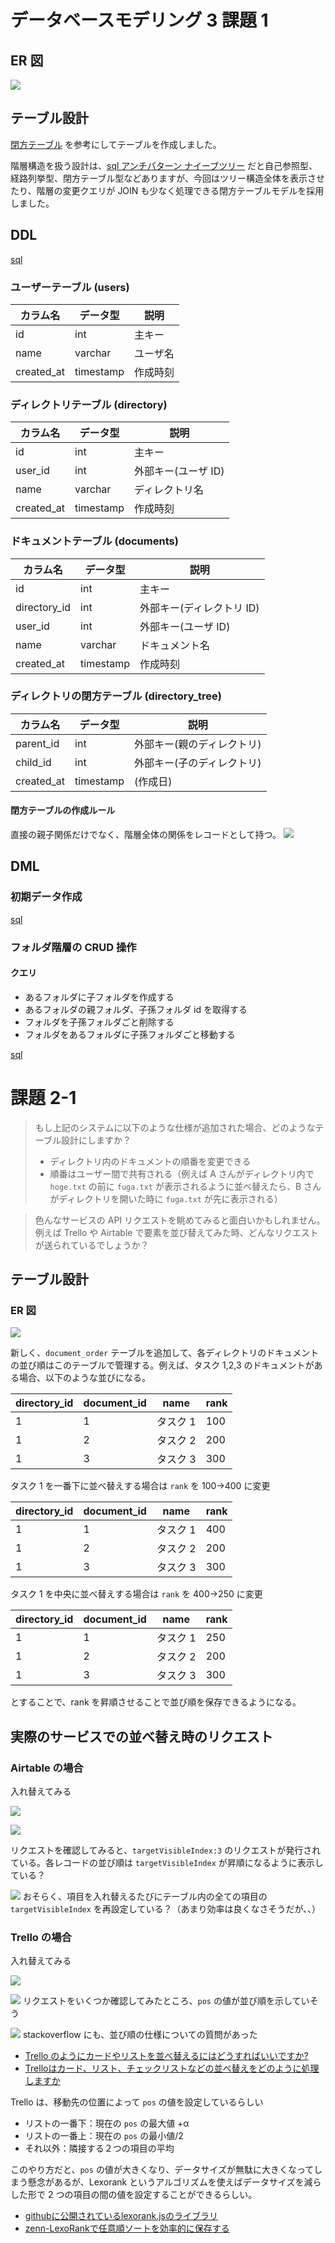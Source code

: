 # データベースモデリング 3 課題 1

## ER 図

![](attachments/Pasted%20image%2020250413135023.png)

## テーブル設計

[閉方テーブル](https://kntmr.hatenablog.com/entry/2020/08/14/080000) を参考にしてテーブルを作成しました。

階層構造を扱う設計は、[sql アンチパターン ナイーブツリー](https://qiita.com/fktnkit/items/57033c10b41b5747dbea) だと自己参照型、経路列挙型、閉方テーブル型などありますが、今回はツリー構造全体を表示させたり、階層の変更クエリが JOIN も少なく処理できる閉方テーブルモデルを採用しました。

## DDL

[sql](https://github.com/kmishima16/praha/blob/feature/db_modeling_3/%E8%AA%B2%E9%A1%8C1/docker-mysql/script/01DDL.sql)

### ユーザーテーブル (users)

| カラム名       | データ型      | 説明   |
| ---------- | --------- | ---- |
| id         | int       | 主キー  |
| name       | varchar   | ユーザ名 |
| created_at | timestamp | 作成時刻 |

### ディレクトリテーブル (directory)

| カラム名   | データ型  | 説明               |
| ---------- | --------- | ------------------ |
| id         | int       | 主キー             |
| user_id    | int       | 外部キー(ユーザ ID) |
| name       | varchar   | ディレクトリ名     |
| created_at | timestamp | 作成時刻           |

### ドキュメントテーブル (documents)

| カラム名     | データ型  | 説明                     |
| ------------ | --------- | ------------------------ |
| id           | int       | 主キー                   |
| directory_id | int       | 外部キー(ディレクトリ ID) |
| user_id      | int       | 外部キー(ユーザ ID)       |
| name         | varchar   | ドキュメント名           |
| created_at   | timestamp | 作成時刻                 |

### ディレクトリの閉方テーブル (directory_tree)

| カラム名   | データ型  | 説明                       |
| ---------- | --------- | -------------------------- |
| parent_id  | int       | 外部キー(親のディレクトリ) |
| child_id   | int       | 外部キー(子のディレクトリ) |
| created_at | timestamp | (作成日)                   |

#### 閉方テーブルの作成ルール

直接の親子関係だけでなく、階層全体の関係をレコードとして持つ。
![](attachments/Pasted%20image%2020250413135053.png)

## DML

### 初期データ作成

[sql](https://github.com/kmishima16/praha/blob/feature/db_modeling_3/%E8%AA%B2%E9%A1%8C1/docker-mysql/script/02DML.sql)

### フォルダ階層の CRUD 操作

#### クエリ

- あるフォルダに子フォルダを作成する
- あるフォルダの親フォルダ、子孫フォルダ id を取得する
- フォルダを子孫フォルダごと削除する
- フォルダをあるフォルダに子孫フォルダごと移動する

[sql](https://github.com/kmishima16/praha/blob/feature/db_modeling_3/%E8%AA%B2%E9%A1%8C1/docker-mysql/script/03DML.sql)

# 課題 2-1

>もし上記のシステムに以下のような仕様が追加された場合、どのようなテーブル設計にしますか？
> - ディレクトリ内のドキュメントの順番を変更できる
> - 順番はユーザー間で共有される（例えば A さんがディレクトリ内で `hoge.txt` の前に `fuga.txt` が表示されるように並べ替えたら、B さんがディレクトリを開いた時に `fuga.txt` が先に表示される）

> 色んなサービスの API リクエストを眺めてみると面白いかもしれません。例えば Trello や Airtable で要素を並び替えてみた時、どんなリクエストが送られているでしょうか？

## テーブル設計

### ER 図

![](attachments/Pasted%20image%2020250413135239.png)

新しく、`document_order` テーブルを追加して、各ディレクトリのドキュメントの並び順はこのテーブルで管理する。例えば、タスク 1,2,3 のドキュメントがある場合、以下のような並びになる。

| directory_id | document_id | name    | rank |
| ------------ | ----------- | ------- | ---- |
| 1            | 1           | タスク 1 | 100  |
| 1            | 2           | タスク 2 | 200  |
| 1            | 3           | タスク 3 | 300  |

タスク 1 を一番下に並べ替えする場合は `rank` を 100→400 に変更

| directory_id | document_id | name    | rank |
| ------------ | ----------- | ------- | ---- |
| 1            | 1           | タスク 1 | 400  |
| 1            | 2           | タスク 2 | 200  |
| 1            | 3           | タスク 3 | 300  |

タスク 1 を中央に並べ替えする場合は `rank` を 400→250 に変更

| directory_id | document_id | name    | rank |
| ------------ | ----------- | ------- | ---- |
| 1            | 1           | タスク 1 | 250  |
| 1            | 2           | タスク 2 | 200  |
| 1            | 3           | タスク 3 | 300  |

とすることで、rank を昇順させることで並び順を保存できるようになる。

## 実際のサービスでの並べ替え時のリクエスト

### Airtable の場合

入れ替えてみる

![](attachments/Pasted%20image%2020250413135256.png)

![](attachments/Pasted%20image%2020250413135140.png)

リクエストを確認してみると、`targetVisibleIndex:3` のリクエストが発行されている。各レコードの並び順は `targetVisibleIndex` が昇順になるように表示している？

![](attachments/Pasted%20image%2020250413135210.png)
おそらく、項目を入れ替えるたびにテーブル内の全ての項目の `targetVisibleIndex` を再設定している？（あまり効率は良くなさそうだが、、）

### Trello の場合

入れ替えてみる

![](attachments/Pasted%20image%2020250413135311.png)

![](attachments/Pasted%20image%2020250413135323.png)
リクエストをいくつか確認してみたところ、`pos` の値が並び順を示していそう

![](attachments/Pasted%20image%2020250413135347.png)
stackoverflow にも、並び順の仕様についての質問があった

- [Trello のようにカードやリストを並べ替えるにはどうすればいいですか?](https://stackoverflow.com/questions/60896229/how-to-rearrange-cards-and-lists-like-trello)
- [Trelloはカード、リスト、チェックリストなどの並べ替えをどのように処理しますか](https://stackoverflow.com/questions/29791543/how-does-trello-handle-rearrangement-of-cards-lists-checklists-etc)

Trello は、移動先の位置によって `pos` の値を設定しているらしい

- リストの一番下：現在の `pos` の最大値 +α
- リストの一番上：現在の `pos` の最小値/2
- それ以外：隣接する２つの項目の平均

このやり方だと、`pos` の値が大きくなり、データサイズが無駄に大きくなってしまう懸念があるが、Lexorank というアルゴリズムを使えばデータサイズを減らした形で 2 つの項目の間の値を設定することができるらしい。

- [githubに公開されているlexorank.jsのライブラリ](https://github.com/acadea/lexorank)
- [zenn-LexoRankで任意順ソートを効率的に保存する](https://zenn.dev/moroya/articles/001745a74c74d5)
